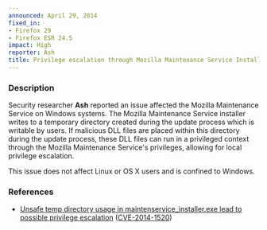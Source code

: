 ```yaml
---
announced: April 29, 2014
fixed_in:
- Firefox 29
- Firefox ESR 24.5
impact: High
reporter: Ash
title: Privilege escalation through Mozilla Maintenance Service Installer
---
```


<h3>Description</h3>

<p>Security researcher <strong>Ash</strong> reported an issue affected the
Mozilla Maintenance Service on Windows systems. The Mozilla Maintenance Service
installer writes to a temporary directory created during the update process
which is writable by users. If malicious DLL files are placed within this
directory during the update process, these DLL files can run in a privileged
context through the Mozilla Maintenance Service's privileges, allowing for local
privilege escalation. 
</p>

<p class="note">This issue does not affect Linux or OS X users and is confined
to Windows.</p>

<h3>References</h3>

<ul>
  <li><a href="https://bugzilla.mozilla.org/show_bug.cgi?id=961676">
       Unsafe temp directory usage in maintenservice_installer.exe lead to
possible privilege escalation</a> (<a href="http://cve.mitre.org/cgi-bin/cvename.cgi?name=CVE-2014-1520" class="ex-ref">CVE-2014-1520</a>)</li>
</ul>



